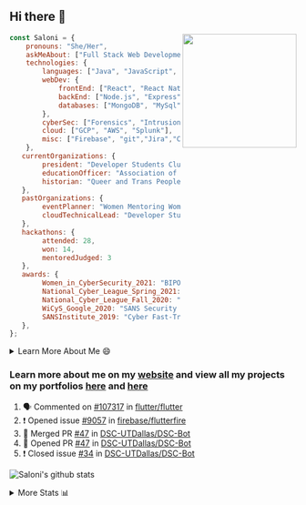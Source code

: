 ## Hi there 👋

<img align='right' src="https://storage.googleapis.com/saloni-shivdasani-resume/Saloni.png" width="200">

```javascript
const Saloni = {
    pronouns: "She/Her",
    askMeAbout: ["Full Stack Web Development", "Cloud Computing", "Cyber Security"],
    technologies: {
        languages: ["Java", "JavaScript", "SQL", "Python", "C++", "BASH", "R"],
        webDev: {
            frontEnd: ["React", "React Native", "Electron"],
            backEnd: ["Node.js", "Express", "Flask"],
            databases: ["MongoDB", "MySql"],
        },
        cyberSec: ["Forensics", "Intrusion Detection", "Security Operations", "Network and Application Penetration Testing"],
        cloud: ["GCP", "AWS", "Splunk"],
        misc: ["Firebase", "git","Jira","Confluence"]
    },
   currentOrganizations: {
        president: "Developer Students Club, UTD",
        educationOfficer: "Association of Computer Machinery, UTD",
        historian: "Queer and Trans People of Color, UTD",
   },
   pastOrganizations: {
        eventPlanner: "Women Mentoring Women in Engineering, UTD",
        cloudTechnicalLead: "Developer Students Club, UTD",
   },
   hackathons: {
        attended: 28,
        won: 14,
        mentoredJudged: 3
   },
   awards: {
        Women_in_CyberSecurity_2021: "BIPOC Fellowship Award",
        National_Cyber_League_Spring_2021: "Gold Bracket Competitor - Top 15% nationally",
        National_Cyber_League_Fall_2020: "Gold Bracket Competitor - Top 15% nationally",
        WiCyS_Google_2020: "SANS Security Training Scholarship",
        SANSInstitute_2019: "Cyber Fast-Track Game Quarter-Finalist",
   },
};
```

<!--START_SECTION:table-->
<details>

<summary>Learn More About Me 😄 </summary>

I am a senior at The University of Texas at Dallas, and I am currently majoring in Software Engineering with a concentration in Information Assurance. I am interested and have experience in full stack development, cloud computing, and cybersecurity. I hope to find opportunities where I can gain exposure to algorithm and project design. My ultimate aim is to develop futuristic products for users because I am inspired by the impact of computing on society.

I have experience in full stack web development through my participation and awards in hackathons where I have learnt and used React, Node.js, Express, MongoDB, Flask, NLTK, and React Native along with GIT, GCP, and Firebase. Last semester, I was also responsible for backend development for a project at a local NGO where I created a REST API using Node.js, Express, MongoDB and SQL and hosted it on servers using GCP. 

From my coursework and local competitions, I have skills in algorithms and data structures in Java, database management using SQL and machine learning using Python and R. I have also been a quarter-finalist in a national cybersecurity completion hosted by the SANS institute.

I am also actively involved in campus organization where I am the cloud technical lead for Developer Student Club, Mentor and Education Officer for Association of Computing Machinery, event planner for Women Mentoring Women in Engineering and IT Committee member for IEEE.

</details>

<!--END_SECTION:table-->

### Learn more about me on my [website](https://www.saloni-shivdasani.codes) and view all my projects on my portfolios [here](https://www.saloni-shivdasani.codes/projects) and  [here](http://devpost.com/SaloniS)

<!--START_SECTION:activity-->
1. 🗣 Commented on [#107317](https://github.com/flutter/flutter/issues/107317) in [flutter/flutter](https://github.com/flutter/flutter)
2. ❗️ Opened issue [#9057](https://github.com/firebase/flutterfire/issues/9057) in [firebase/flutterfire](https://github.com/firebase/flutterfire)
3. 🎉 Merged PR [#47](https://github.com/DSC-UTDallas/DSC-Bot/pull/47) in [DSC-UTDallas/DSC-Bot](https://github.com/DSC-UTDallas/DSC-Bot)
4. 💪 Opened PR [#47](https://github.com/DSC-UTDallas/DSC-Bot/pull/47) in [DSC-UTDallas/DSC-Bot](https://github.com/DSC-UTDallas/DSC-Bot)
5. ❗️ Closed issue [#34](https://github.com/DSC-UTDallas/DSC-Bot/issues/34) in [DSC-UTDallas/DSC-Bot](https://github.com/DSC-UTDallas/DSC-Bot)
<!--END_SECTION:activity-->

![Saloni's github stats](https://github-readme-stats.vercel.app/api?username=SaloniSS)

<!--START_SECTION:table-->
<details>

<summary>More Stats 📊 </summary>

<!--START_SECTION:waka-->
![Code Time](http://img.shields.io/badge/Code%20Time-1%2C439%20hrs%2056%20mins-blue)

![Lines of code](https://img.shields.io/badge/From%20Hello%20World%20I%27ve%20Written-17.1%20million%20lines%20of%20code-blue)

**🐱 My GitHub Data** 

> 📦 591.9 kB Used in GitHub's Storage 
 > 
> 🏆 391 Contributions in the Year 2023
 > 
> 💼 Opted to Hire
 > 
> 📜 28 Public Repositories 
 > 
> 🔑 27 Private Repositories 
 > 
**I'm a Night 🦉** 

```text
🌞 Morning                7131 commits        █████░░░░░░░░░░░░░░░░░░░░   18.85 % 
🌆 Daytime                9351 commits        ██████░░░░░░░░░░░░░░░░░░░   24.72 % 
🌃 Evening                12327 commits       ████████░░░░░░░░░░░░░░░░░   32.59 % 
🌙 Night                  9019 commits        ██████░░░░░░░░░░░░░░░░░░░   23.84 % 
```
📅 **I'm Most Productive on Saturday** 

```text
Monday                   4063 commits        ███░░░░░░░░░░░░░░░░░░░░░░   10.74 % 
Tuesday                  3753 commits        ██░░░░░░░░░░░░░░░░░░░░░░░   09.92 % 
Wednesday                4952 commits        ███░░░░░░░░░░░░░░░░░░░░░░   13.09 % 
Thursday                 4235 commits        ███░░░░░░░░░░░░░░░░░░░░░░   11.20 % 
Friday                   4711 commits        ███░░░░░░░░░░░░░░░░░░░░░░   12.45 % 
Saturday                 8654 commits        ██████░░░░░░░░░░░░░░░░░░░   22.88 % 
Sunday                   7460 commits        █████░░░░░░░░░░░░░░░░░░░░   19.72 % 
```


📊 **This Week I Spent My Time On** 

```text
🕑︎ Time Zone: America/Chicago

💬 Programming Languages: 
Other                    14 hrs 59 mins      █████████████████████░░░░   84.06 % 
JavaScript               2 hrs 48 mins       ████░░░░░░░░░░░░░░░░░░░░░   15.70 % 
JSON                     2 mins              ░░░░░░░░░░░░░░░░░░░░░░░░░   00.23 % 
CSS                      0 secs              ░░░░░░░░░░░░░░░░░░░░░░░░░   00.01 % 
```

**I Mostly Code in JavaScript** 

```text
JavaScript               30 repos            ███████████░░░░░░░░░░░░░░   45.45 % 
Java                     11 repos            ████░░░░░░░░░░░░░░░░░░░░░   16.67 % 
Python                   8 repos             ███░░░░░░░░░░░░░░░░░░░░░░   12.12 % 
Coq                      1 repo              ░░░░░░░░░░░░░░░░░░░░░░░░░   01.52 % 
C#                       1 repo              ░░░░░░░░░░░░░░░░░░░░░░░░░   01.52 % 
```




 Last Updated on 09/05/2023 04:03:37 UTC
<!--END_SECTION:waka-->

<!--END_SECTION:table-->

<!--
**SaloniSS/SaloniSS** is a ✨ _special_ ✨ repository because its `README.md` (this file) appears on your GitHub profile.

Here are some ideas to get you started:

- 🔭 I’m currently working on ...
- 🌱 I’m currently learning ...
- 👯 I’m looking to collaborate on ...
- 🤔 I’m looking for help with ...
- 💬 Ask me about ...
- 📫 How to reach me: ...
- 😄 Pronouns: ...
- ⚡ Fun fact: ...
-->
